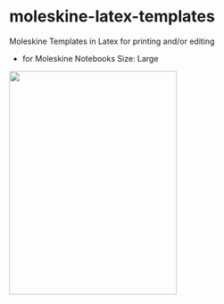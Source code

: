 # moleskine-latex-templates
Moleskine Templates in Latex for printing and/or editing
- for Moleskine Notebooks Size: Large

<img src="https://github.com/hannic/moleskine-latex-templates/blob/master/screenshot-bullet-list.png" width="300" height="400" />

<!---
![Bullet List](https://github.com/hannic/moleskine-latex-templates/blob/master/screenshot-bullet-list.png)
-->

